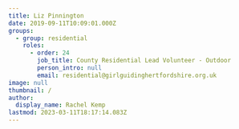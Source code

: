```yaml
---
title: Liz Pinnington
date: 2019-09-11T10:09:01.000Z
groups:
  - group: residential
    roles:
      - order: 24
        job_title: County Residential Lead Volunteer - Outdoor
        person_intro: null
        email: residential@girlguidinghertfordshire.org.uk
image: null
thumbnail: /
author:
  display_name: Rachel Kemp
lastmod: 2023-03-11T18:17:14.083Z
---
```

